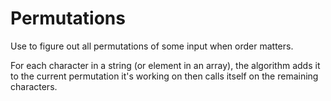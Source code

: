 # Permutations

Use to figure out all permutations of some input when order matters.

For each character in a string (or element in an array), the algorithm adds it to the current permutation it's working on then calls itself on the remaining characters.